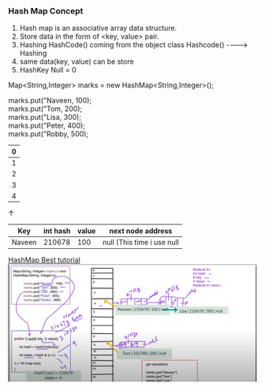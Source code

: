 ### Hash Map Concept

1. Hash map is an associative array data structure.
2. Store data in the form of <key, value> pair.
3. Hashing HashCode() coming from the object class
 Hashcode() ----> Hashing
4. same data(key, value) can be store
5. HashKey Null = 0


Map<String,Integer> marks = new HashMap<String,Integer>();

marks.put("Naveen, 100); <br>
marks.put("Tom, 200); <br>
marks.put("Lisa, 300); <br>
marks.put("Peter, 400); <br>
marks.put("Robby, 500);


| 0   |                   
|-----|
| 1   |  
| 2   |  
| 3   |  
| 4   |  
&#8593;



| Key    | int hash | value | next node address          |               
|--------|----------|-------|----------------------------|
 | Naveen | 210678   | 100   | null (This time i use null |


[ HashMap Best tutorial
](https://www.youtube.com/watch?v=SXfsBDTodpY&ab_channel=NaveenAutomationLabs)
![img.png](img.png)